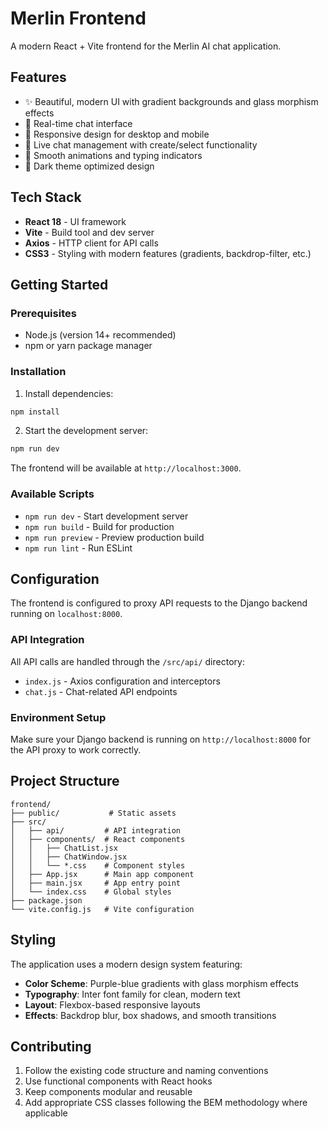 # Merlin Frontend

A modern React + Vite frontend for the Merlin AI chat application.

## Features

- ✨ Beautiful, modern UI with gradient backgrounds and glass morphism effects
- 💬 Real-time chat interface
- 📱 Responsive design for desktop and mobile
- 🔄 Live chat management with create/select functionality
- 🎨 Smooth animations and typing indicators
- 🌙 Dark theme optimized design

## Tech Stack

- **React 18** - UI framework
- **Vite** - Build tool and dev server
- **Axios** - HTTP client for API calls
- **CSS3** - Styling with modern features (gradients, backdrop-filter, etc.)

## Getting Started

### Prerequisites

- Node.js (version 14+ recommended)
- npm or yarn package manager

### Installation

1. Install dependencies:
```bash
npm install
```

2. Start the development server:
```bash
npm run dev
```

The frontend will be available at `http://localhost:3000`.

### Available Scripts

- `npm run dev` - Start development server
- `npm run build` - Build for production
- `npm run preview` - Preview production build
- `npm run lint` - Run ESLint

## Configuration

The frontend is configured to proxy API requests to the Django backend running on `localhost:8000`. 

### API Integration

All API calls are handled through the `/src/api/` directory:

- `index.js` - Axios configuration and interceptors
- `chat.js` - Chat-related API endpoints

### Environment Setup

Make sure your Django backend is running on `http://localhost:8000` for the API proxy to work correctly.

## Project Structure

```
frontend/
├── public/           # Static assets
├── src/
│   ├── api/         # API integration
│   ├── components/  # React components
│   │   ├── ChatList.jsx
│   │   ├── ChatWindow.jsx
│   │   └── *.css    # Component styles
│   ├── App.jsx      # Main app component
│   ├── main.jsx     # App entry point
│   └── index.css    # Global styles
├── package.json
└── vite.config.js   # Vite configuration
```

## Styling

The application uses a modern design system featuring:

- **Color Scheme**: Purple-blue gradients with glass morphism effects
- **Typography**: Inter font family for clean, modern text
- **Layout**: Flexbox-based responsive layouts
- **Effects**: Backdrop blur, box shadows, and smooth transitions

## Contributing

1. Follow the existing code structure and naming conventions
2. Use functional components with React hooks
3. Keep components modular and reusable
4. Add appropriate CSS classes following the BEM methodology where applicable
